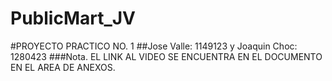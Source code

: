 # PublicMart_JV
#PROYECTO PRACTICO NO. 1
##Jose Valle: 1149123 y Joaquin Choc: 1280423
###Nota. EL LINK AL VIDEO SE ENCUENTRA EN EL DOCUMENTO EN EL AREA DE ANEXOS.
